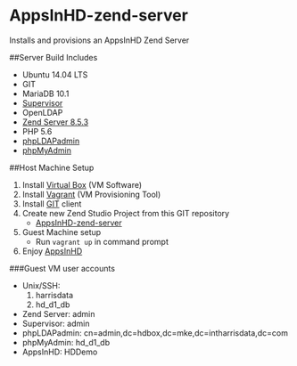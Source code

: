 # AppsInHD-zend-server
Installs and provisions an AppsInHD Zend Server

##Server Build Includes
* Ubuntu 14.04 LTS
* GIT
* MariaDB 10.1
* <a href="http://192.168.33.10:9001" target="_blank">Supervisor</a>
* OpenLDAP
* <a href="http://192.168.33.10:10081/ZendServer/" target="_blank">Zend Server 8.5.3</a>
* PHP 5.6
* <a href="http://192.168.33.10/phpldapadmin/" target="_blank">phpLDAPadmin</a>
* <a href="http://192.168.33.10/phpmyadmin/" target="_blank">phpMyAdmin</a>

##Host Machine Setup
1. Install <a href="https://www.virtualbox.org/wiki/Downloads" target="_blank">Virtual Box</a> (VM Software)
2. Install <a href="https://www.vagrantup.com/downloads.html" target="_blank">Vagrant</a> (VM Provisioning Tool)
3. Install <a href="https://git-scm.com/downloads" target="_blank">GIT</a> client
4. Create new Zend Studio Project from this GIT repository
	* <a href="https://github.com/wespals/AppsInHD-zend-server" target="_blank">AppsInHD-zend-server</a>
5. Guest Machine setup
    * Run `vagrant up` in command prompt
6. Enjoy <a href="https://192.168.33.10:8201/index.html">AppsInHD</a>

###Guest VM user accounts
* Unix/SSH: 
    1. harrisdata
    2. hd_d1_db
* Zend Server: admin
* Supervisor: admin
* phpLDAPadmin: cn=admin,dc=hdbox,dc=mke,dc=intharrisdata,dc=com
* phpMyAdmin: hd_d1_db
* AppsInHD: HDDemo
